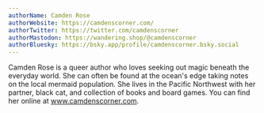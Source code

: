 ```yaml
---
authorName: Camden Rose
authorWebsite: https://camdenscorner.com/
authorTwitter: https://twitter.com/camdenscorner
authorMastodon: https://wandering.shop/@camdenscorner
authorBluesky: https://bsky.app/profile/camdenscorner.bsky.social
---
```

Camden Rose is a queer author who loves seeking out magic beneath the everyday world. She can often be found at the ocean's edge taking notes on the local mermaid population. She lives in the Pacific Northwest with her partner, black cat, and collection of books and board games. You can find her online at www.camdenscorner.com.